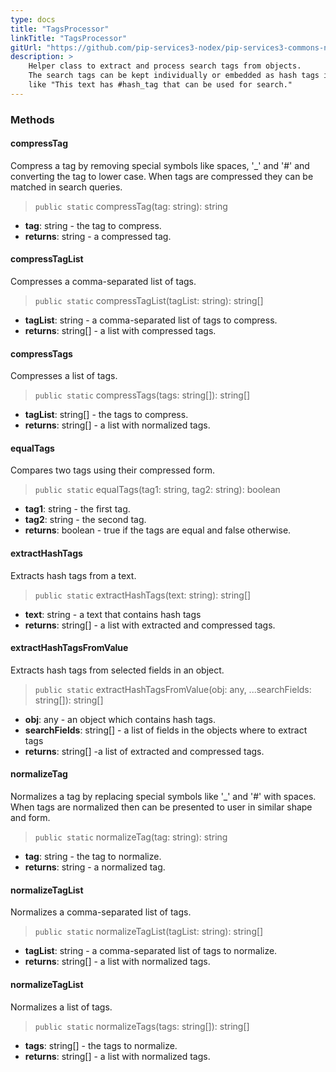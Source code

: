 ```yaml
---
type: docs
title: "TagsProcessor"
linkTitle: "TagsProcessor"
gitUrl: "https://github.com/pip-services3-nodex/pip-services3-commons-nodex"
description: > 
    Helper class to extract and process search tags from objects.
    The search tags can be kept individually or embedded as hash tags inside text
    like "This text has #hash_tag that can be used for search."
---
```


### Methods


#### compressTag
Compress a tag by removing special symbols like spaces, '_' and '#'
and converting the tag to lower case.
When tags are compressed they can be matched in search queries.

> `public static` compressTag(tag: string): string

- **tag**: string - the tag to compress.
- **returns**: string - a compressed tag.


#### compressTagList
Compresses a comma-separated list of tags.

> `public static` compressTagList(tagList: string): string[]

- **tagList**: string - a comma-separated list of tags to compress.
- **returns**: string[] - a list with compressed tags.


#### compressTags
Compresses a list of tags.

> `public static` compressTags(tags: string[]): string[]

- **tagList**: string[] - the tags to compress.
- **returns**: string[] - a list with normalized tags.


#### equalTags
Compares two tags using their compressed form.

> `public static` equalTags(tag1: string, tag2: string): boolean

- **tag1**: string - the first tag.
- **tag2**: string - the second tag.
- **returns**: boolean - true if the tags are equal and false otherwise.


#### extractHashTags
Extracts hash tags from a text.

> `public static` extractHashTags(text: string): string[]

- **text**: string - a text that contains hash tags
- **returns**: string[] - a list with extracted and compressed tags.


#### extractHashTagsFromValue
Extracts hash tags from selected fields in an object.

> `public static` extractHashTagsFromValue(obj: any, ...searchFields: string[]): string[]

- **obj**: any - an object which contains hash tags.
- **searchFields**: string[] - a list of fields in the objects where to extract tags
- **returns**: string[] -a list of extracted and compressed tags.


#### normalizeTag
Normalizes a tag by replacing special symbols like '_' and '#' with spaces.
When tags are normalized then can be presented to user in similar shape and form.

> `public static` normalizeTag(tag: string): string

- **tag**: string - the tag to normalize.
- **returns**: string - a normalized tag.


#### normalizeTagList
Normalizes a comma-separated list of tags.

> `public static` normalizeTagList(tagList: string): string[]

- **tagList**: string - a comma-separated list of tags to normalize.
- **returns**: string[] - a list with normalized tags.


#### normalizeTagList
Normalizes a list of tags.

> `public static` normalizeTags(tags: string[]): string[] 

- **tags**: string[] - the tags to normalize.
- **returns**: string[] - a list with normalized tags.